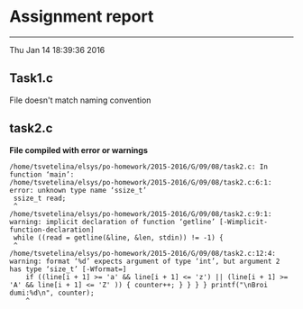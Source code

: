 # Assignment report
---
Thu Jan 14 18:39:36 2016

## Task1.c

File doesn't match naming convention

## task2.c

**File compiled with error or warnings**

```
/home/tsvetelina/elsys/po-homework/2015-2016/G/09/08/task2.c: In function ‘main’:
/home/tsvetelina/elsys/po-homework/2015-2016/G/09/08/task2.c:6:1: error: unknown type name ‘ssize_t’
 ssize_t read; 
 ^
/home/tsvetelina/elsys/po-homework/2015-2016/G/09/08/task2.c:9:1: warning: implicit declaration of function ‘getline’ [-Wimplicit-function-declaration]
 while ((read = getline(&line, &len, stdin)) != -1) { 
 ^
/home/tsvetelina/elsys/po-homework/2015-2016/G/09/08/task2.c:12:4: warning: format ‘%d’ expects argument of type ‘int’, but argument 2 has type ‘size_t’ [-Wformat=]
    if ((line[i + 1] >= 'a' && line[i + 1] <= 'z') || (line[i + 1] >= 'A' && line[i + 1] <= 'Z' )) { counter++; } } } } printf("\nBroi dumi:%d\n", counter); 
    ^
```

